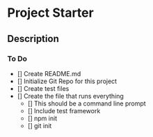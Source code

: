 # Project Starter

## Description

### To Do

- [] Create README.md
- [] Initialize Git Repo for this project
- [] Create test files
- [] Create the file that runs everything
  - [] This should be a command line prompt
  - [] Include test framework
  - [] npm init
  - [] git init
